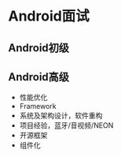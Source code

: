 # Android面试

## Android初级


## Android高级
 - 性能优化
 - Framework
 - 系统及架构设计，软件重构
 - 项目经验，蓝牙/音视频/NEON
 - 开源框架
 - 组件化